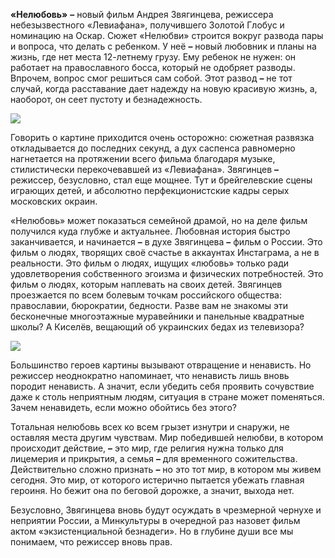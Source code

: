 **«Нелюбовь»** **–** новый фильм Андрея Звягинцева, режиссера небезызвестного «Левиафана», получившего Золотой Глобус и номинацию на Оскар. Сюжет «Нелюбви» строится вокруг развода пары и вопроса, что делать с ребенком. У неё **–** новый любовник и планы на жизнь, где нет места 12-летнему грузу. Ему ребенок не нужен: он работает на православного босса, который не одобряет разводы. Впрочем, вопрос смог решиться сам собой. Этот развод **–** не тот случай, когда расставание дает надежду на новую красивую жизнь, а, наоборот, он сеет пустоту и безнадежность.

![](https://assets.discours.io/unsafe/900x/production/image/120a7ef0-a54e-11e8-bfc7-9b5979ddfe3f.jpeg)

Говорить о картине приходится очень осторожно: сюжетная развязка откладывается до последних секунд, а дух саспенса равномерно нагнетается на протяжении всего фильма благодаря музыке, стилистически перекочевавшей из «Левиафана». Звягинцев **–** режиссер, безусловно, стал еще мощнее. Тут и брейгелевские сцены играющих детей, и абсолютно перфекционистские кадры серых московских окраин. 

«Нелюбовь» может показаться семейной драмой, но на деле фильм получился куда глубже и актуальнее. Любовная история быстро заканчивается, и начинается **–** в духе Звягинцева **–** фильм о России. Это фильм о людях, творящих своё счастье в аккаунтах Инстаграма, а не в реальности. Это фильм о людях, ищущих «любовь» только ради удовлетворения собственного эгоизма и физических потребностей. Это фильм о людях, которым наплевать на своих детей. Звягинцев проезжается по всем болевым точкам российского общества: православии, бюрократии, бедности. Разве вам не знакомы эти бесконечные многоэтажные муравейники и панельные квадратные школы? А Киселёв, вещающий об украинских бедах из телевизора? 

![](https://assets.discours.io/unsafe/900x/production/image/124ba6a0-a54e-11e8-bfc7-9b5979ddfe3f.jpeg)

Большинство героев картины вызывают отвращение и ненависть. Но режиссер неоднократно напоминает, что ненависть лишь вновь породит ненависть. А значит, если убедить себя проявить сочувствие даже к столь неприятным людям, ситуация в стране может поменяться. Зачем ненавидеть, если можно обойтись без этого?   


Тотальная нелюбовь всех ко всем грызет изнутри и снаружи, не оставляя места другим чувствам. Мир победившей нелюбви, в котором происходит действие, **–** это мир, где религия нужна только для лицемерия и прикрытия, а семья **–** для временного сожительства. Действительно сложно признать **–** но это тот мир, в котором мы живем сегодня. Это мир, от которого истерично пытается убежать главная героиня. Но бежит она по беговой дорожке, а значит, выхода нет.

Безусловно, Звягинцева вновь будут осуждать в чрезмерной чернухе и неприятии России, а Минкультуры в очередной раз назовет фильм актом «экзистенциальной безнадеги». Но в глубине души все мы понимаем, что режиссер вновь прав.   

